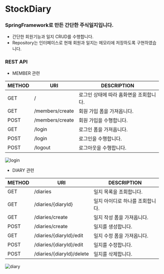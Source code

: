 # StockDiary
### SpringFramework로 만든 간단한 주식일지입니다.
- 간단한 회원기능과 일지 CRUD를 수행합니다.
- Repository는 인터페이스로 현재 회원과 일지는 메모리에 저장하도록 구현하였습니다.

### REST API
- MEMBER 관련  

|METHOD|URI|DESCRIPTION|
|------|---|-----------|
|GET|/|로그인 상태에 따라 홈화면을 조회합니다.|
|GET|/members/create|회원 가입 폼을 가져옵니다.|
|POST|/members/create|회원 가입을 수행합니다.|
|GET|/login|로그인 폼을 가져옵니다.|
|POST|/login|로그인을 수행합니다.|
|POST|/logout|로그아웃을 수행합니다.|  

![login](https://user-images.githubusercontent.com/46710160/132814560-5212b497-85e9-4eae-a70b-972969e86455.JPG)

- DIARY 관련

|METHOD|URI|DESCRIPTION|
|------|---|-----------|
|GET|/diaries| 일지 목록을 조회합니다.|
|GET|/diaries/{diaryId}|일지 아이디로 하나를 조회합니다.|  
|GET|/diaries/create|일지 작성 폼을 가져옵니다.|
|POST|/diaries/create|일지를 생성합니다.|
|GET|/diaries/{diaryId}/edit|일지 수정 폼을 가져옵니다.|
|POST|/diaries/{diaryId}/edit|일지를 수정합니다.|
|POST|/diaries/{diaryId}/delete|일지를 삭제합니다.|  

![diary](https://user-images.githubusercontent.com/46710160/132814616-dc30ba31-15ec-4de0-8a18-123e4a86f8f5.JPG)
